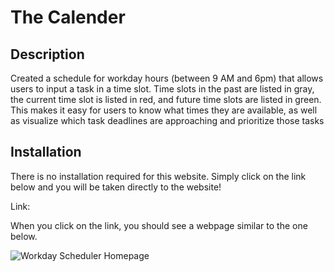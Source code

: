 # The Calender

## Description
Created a schedule for workday hours (between 9 AM and 6pm) that allows users to input a task in a time slot. Time slots in the past are listed in gray, the current time slot is listed in red, and future time slots are listed in green. This makes it easy for users to know what times they are available, as well as visualize which task deadlines are approaching and prioritize those tasks


## Installation
There is no installation required for this website. Simply click on the link below and you will be taken directly to the website!   

Link:    

When you click on the link, you should see a webpage similar to the one below.  

![Workday Scheduler Homepage]()



